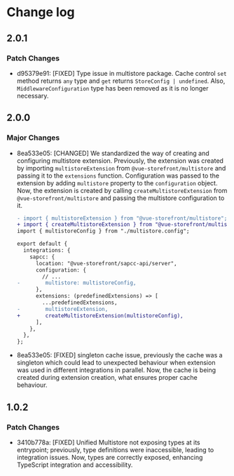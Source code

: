 # Change log

## 2.0.1

### Patch Changes

- d95379e91: [FIXED] Type issue in multistore package. Cache control `set` method returns `any` type and `get` returns `StoreConfig | undefined`. Also, `MiddlewareConfiguration` type has been removed as it is no longer necessary.

## 2.0.0

### Major Changes

- 8ea533e05: [CHANGED] We standardized the way of creating and configuring multistore extension.
  Previously, the extension was created by importing `multistoreExtension` from `@vue-storefront/multistore` and passing it to the `extensions` function.
  Configuration was passed to the extension by adding `multistore` property to the `configuration` object.
  Now, the extension is created by calling `createMultistoreExtension` from `@vue-storefront/multistore` and passing the multistore configuration to it.

  ```diff [middleware.config.ts]
  - import { multistoreExtension } from "@vue-storefront/multistore";
  + import { createMultistoreExtension } from "@vue-storefront/multistore";
  import { multistoreConfig } from "./multistore.config";

  export default {
    integrations: {
      sapcc: {
        location: "@vue-storefront/sapcc-api/server",
        configuration: {
          // ...
  -        multistore: multistoreConfig,
        },
        extensions: (predefinedExtensions) => [
          ...predefinedExtensions,
  -        multistoreExtension,
  +        createMultistoreExtension(multistoreConfig),
        ],
      },
    },
  };
  ```

- 8ea533e05: [FIXED] singleton cache issue, previously the cache was a singleton which could lead to unexpected behaviour when extension was used in different integrations in parallel. Now, the cache is being created during extension creation, what ensures proper cache behaviour.

## 1.0.2

### Patch Changes

- 3410b778a: [FIXED] Unified Multistore not exposing types at its entrypoint; previously, type definitions were inaccessible, leading to integration issues. Now, types are correctly exposed, enhancing TypeScript integration and accessibility.
